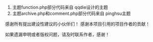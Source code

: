 1. 主题function.php部分代码来自 qqdie设计的主题
2. 主题archive.php和comment.php部分代码来自 pinghsu主题

感谢所有提出建设性建议的小伙伴们！
感谢本项目引用的项目作者的贡献！

如果遗漏申明或者版权问题，请及时联系作者，感谢！
